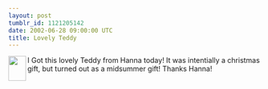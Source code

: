 ```yaml
---
layout: post
tumblr_id: 1121205142  
date: 2002-06-28 09:00:00 UTC
title: Lovely Teddy
---
```


<a href="javascript:showme('images/reviews/hannasteddy.jpg')"><img src="images/reviews/hannasteddy_small.jpg" width=35 height=50 border=0 align="left"></a>I Got this lovely Teddy from Hanna today! It was intentially a christmas gift, but turned out as a midsummer gift! Thanks Hanna!
